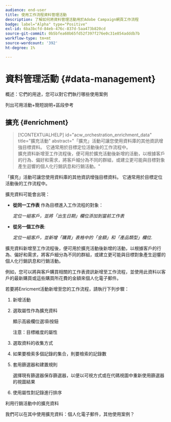 ```yaml
---
audience: end-user
title: 使用工作流程資料管理活動
description: 了解如何將資料管理活動用於Adobe Campaign網頁工作流程
badge: label="Alpha" type="Positive"
exl-id: 6ba3bcfd-84eb-476c-837d-5aa473b820cd
source-git-commit: 0b5bfea60b65fd52f397f276e0c31e854adddb7b
workflow-type: tm+mt
source-wordcount: '392'
ht-degree: 1%

---
```


# 資料管理活動 {#data-management}

概述：它們的用途，您可以對它們執行哪些使用案例

列出可用活動+簡短說明+區段參考

## 擴充 {#enrichment}

>[!CONTEXTUALHELP]
>id="acw_orchestration_enrichment_data"
>title="擴充活動"
>abstract="「擴充」活動可讓您使用資料庫的其他資訊增強目標資料。 它通常用於目標定位活動後的工作流程中。<br/>擴充資料新增至工作流程後，便可用於擴充活動後新增的活動，以根據客戶的行為、偏好和需求，將客戶細分為不同的群組，或建立更可能與目標對象產生迴響的個人化行銷訊息和行銷活動。"

「擴充」活動可讓您使用資料庫的其他資訊增強目標資料。 它通常用於目標定位活動後的工作流程中。

擴充資料可能會出現：

* **從同一工作表** 作為目標進入工作流程的對象：

   *定位一組客戶，並將「出生日期」欄位添加到當前工作表*

* **從另一個工作表**:

   *定位一組客戶，並新增「購買」表格中的「金額」和「產品類型」欄位*.

擴充資料新增至工作流程後，便可用於擴充活動後新增的活動，以根據客戶的行為、偏好和需求，將客戶細分為不同的群組，或建立更可能與目標對象產生迴響的個人化行銷訊息和行銷活動。

例如，您可以將與客戶購買相關的工作表資訊新增至工作流程，並使用此資料以客戶的最新購買或這些購買所花費的金額來個人化電子郵件。

若要將Enricment活動新增至您的工作流程，請執行下列步驟：

1. 新增活動
1. 選取屬性作為擴充資料

   顯示高級欄位選項i按鈕

   注意：目標維度的屬性

1. 選取資料的收集方式
1. 如果要檢索多個記錄的集合，則要檢索的記錄數
1. 套用篩選器和建置規則

   選擇現有篩選器保存篩選器，以便以可視方式或在代碼視圖中重新使用篩選器的視圖結果

1. 使用屬性對記錄進行排序

利用行銷活動中的擴充資料

我們可以在其中使用擴充資料：個人化電子郵件，其他使用案例？
